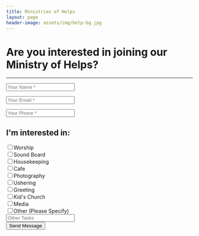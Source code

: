 ```yaml
---
title: Ministries of Helps
layout: page
header-image: assets/img/help-bg.jpg
---
```


<h1>Are you interested in joining our Ministry of Helps?</h1>

<hr>

<form name="sentMessage" method="post" action="https://formspree.io/riverrochester@gmail.com" id="contactForm" novalidate="">
  <div class="control-group form-group">
    <input type="text" class="form-control" name="name" placeholder="Your Name *" id="name" required="" data-validation-required-message="Please enter your name.">
    <p class="help-block text-danger">
    </p>
  </div>
  <div class="control-group form-group">
    <input type="email" class="form-control" name="email" placeholder="Your Email *" id="email" required="" data-validation-required-message="Please enter your email address.">
    <p class="help-block text-danger">
    </p>
  </div>
  <div class="control-group form-group">
    <input type="tel" class="form-control" name="phone" placeholder="Your Phone *" id="phone" required="" data-validation-required-message="Please enter your phone number.">
    <p class="help-block text-danger">
    </p>
  </div>
  <div class="control-group form-group center">
    <h2>I'm interested in:</h2>
    <div class="container">
      <div class="col-sm-6">
        <div class="checkbox">
          <label><input type="checkbox" name="interest" value="Worship">Worship</label>
        </div>
      </div>
      <div class="col-sm-6">
        <div class="checkbox">
          <label><input type="checkbox" name="interest" value="Sound Board">Sound Board</label>
        </div>
      </div>
      <div class="col-sm-6">
        <div class="checkbox">
          <label><input type="checkbox" name="interest" value="Housekeeping">Housekeeping</label>
        </div>
      </div>
      <div class="col-sm-6">
        <div class="checkbox">
          <label><input type="checkbox" name="interest" value="Cafe">Cafe</label>
        </div>
      </div>
      <div class="col-sm-6">
        <div class="checkbox">
          <label><input type="checkbox" name="interest" value="Photography">Photography</label>
        </div>
      </div>
      <div class="col-sm-6">
        <div class="checkbox">
          <label><input type="checkbox" name="interest" value="Ushering">Ushering</label>
        </div>
      </div>
      <div class="col-sm-6">
        <div class="checkbox">
          <label><input type="checkbox" name="interest" value="Greeting">Greeting</label>
        </div>
      </div>
      <div class="col-sm-6">
        <div class="checkbox">
          <label><input type="checkbox" name="interest" value="Kid's Church">Kid's Church</label>
        </div>
      </div>
      <div class="col-sm-6">
        <div class="checkbox">
          <label><input type="checkbox" name="interest" value="Media">Media</label>
        </div>
      </div>
      <div class="col-sm-6">
        <div class="checkbox">
          <label><input type="checkbox" name="interest" value="Other">Other (Please Specify)</label>
        </div>
      </div>
    </div>
    <input type="text" class="form-control" name="other" placeholder="Other Tasks" id="other">
  </div>
  <input type="hidden" name="_to" value="contact@riverrochester.com">
  <input type="text" name="_gotcha" style="display: none;">
  <div class="col-sm-6 col-sm-offset-3 text-center">
    <button type="submit" class="btn btn-xl-dark">Send Message</button>
  </div>
</form>
